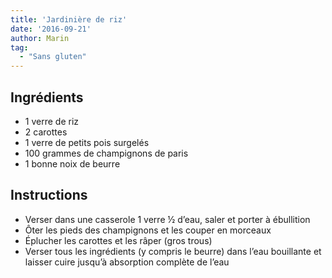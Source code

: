 ```yaml
---
title: 'Jardinière de riz'
date: '2016-09-21'
author: Marin
tag: 
  - "Sans gluten"
---
```

## Ingrédients
- 1 verre de riz
- 2 carottes
- 1 verre de petits pois surgelés
- 100 grammes de champignons de paris
- 1 bonne noix de beurre

## Instructions
- Verser dans une casserole 1 verre ½ d’eau, saler et porter à ébullition
- Ôter les pieds des champignons et les couper en morceaux
- Éplucher les carottes et les râper (gros trous)
- Verser tous les ingrédients (y compris le beurre) dans l’eau bouillante et laisser cuire jusqu’à absorption complète de l’eau

